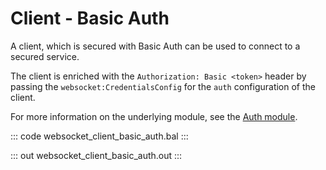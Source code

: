 # Client - Basic Auth

A client, which is secured with Basic Auth can be used to connect to
a secured service.

The client is enriched with the `Authorization: Basic <token>` header by
passing the `websocket:CredentialsConfig` for the `auth` configuration of the
client.

For more information on the underlying module,
see the [Auth module](https://lib.ballerina.io/ballerina/auth/latest/).

::: code websocket_client_basic_auth.bal :::

::: out websocket_client_basic_auth.out :::